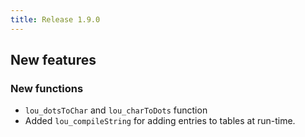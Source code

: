 ```yaml
---
title: Release 1.9.0
---
```

## New features

### New functions
* `lou_dotsToChar` and `lou_charToDots` function
* Added `lou_compileString` for adding entries to tables at run-time.

